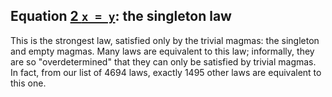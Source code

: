 ## Equation [2 `x = y`](https://teorth.github.io/equational_theories/implications/?2): the singleton law
This is the strongest law, satisfied only by the trivial magmas: the singleton and empty magmas. Many laws are equivalent to this law; informally, they are so "overdetermined" that they can only be satisfied by trivial magmas. In fact, from our list of 4694 laws, exactly 1495 other laws are equivalent to this one.
